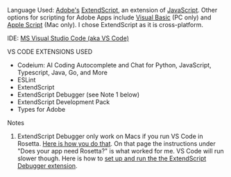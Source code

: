 Language Used: <a href="https://www.adobe.com/home">Adobe's</a> <a href="https://exchange.adobe.com/apps/cc/108380/extendscript-developer-tools">ExtendScript</a>, an extension of <a href="https://www.w3schools.com/js/">JavaScript</a>.
Other options for scripting for Adobe Apps include <a href="https://learn.microsoft.com/en-us/dotnet/visual-basic/">Visual Basic</a> (PC only) and <a href="https://developer.apple.com/library/archive/documentation/AppleScript/Conceptual/AppleScriptLangGuide/introduction/ASLR_intro.html">Apple Script</a> (Mac only). I chose ExtendScript as it is cross-platform.

IDE: <a href="https://code.visualstudio.com/">MS Visual Studio Code (aka VS Code)</a>

VS CODE EXTENSIONS USED
* Codeium: AI Coding Autocomplete and Chat for Python, JavaScript, Typescript, Java, Go, and More
* ESLint
* ExtendScript
* ExtendScript Debugger (see Note 1 below)
* ExtendScript Development Pack
* Types for Adobe


Notes
1.  ExtendScript Debugger only work on Macs if you run VS Code in Rosetta. <a href="https://support.apple.com/en-us/102527#:~:text=Rosetta%20is%20not%20an%20app,it%20like%20you%20normally%20would.">Here is how you do that</a>. On that page the
    instructions under "Does your app need Rosetta?" is what worked for me. VS Code will run slower though.
    Here is how to <a href="https://extendscript.docsforadobe.dev/vscode-debugger/getting-started-with-vscode-debugger.html">set up and run the the ExtendScript Debugger extension</a>.